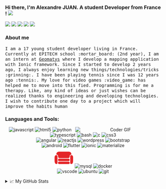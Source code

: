 ### Hi there, I'm Alexandre JUAN. A student Developer from France ! <img src="https://media.giphy.com/media/hvRJCLFzcasrR4ia7z/giphy.gif" width="25px">

<p align="left">
<a href="https://www.linkedin.com/in/juan-alexandre"><img src="https://img.shields.io/badge/linkedin-%230077B5.svg?&style=for-the-badge&logo=linkedin&logoColor=white"/></a>
<a href="https://github.com/Mitix-EPI"><img src="https://img.shields.io/badge/github-%23000000.svg?&style=for-the-badge&logo=github&logoColor=white"/></a>
<a href="https://www.instagram.com/wheel_back_/?hl=fr"><img src="https://img.shields.io/badge/instagram-%23F62192.svg?&style=for-the-badge&logo=instagram&logoColor=white"/></a>
 <a href="https://www.facebook.com/AlexandreJUAN1234/"><img src="https://img.shields.io/badge/facebook-%230861E4.svg?&style=for-the-badge&logo=facebook&logoColor=white"/></a>
 <a href="https://discordapp.com/users/501067187793166365"><img src="https://img.shields.io/badge/discord-%239433FF.svg?&style=for-the-badge&logo=discord&logoColor=white"/></a>
  
### About me

<p aling="left"><samp>I am a 17 young student developer living in France. Currently at EPITECH school :mortar_board: (2nd year), I am an intern at <a href="https://www.geomatys.com/en/" target="_blank">Geomatys</a> where I develop a mapping application with Ionic framework. Since I started to develop 2 years ago, I always enjoy learning new things/technologies/tricks :grinning:. I have been playing tennis since I was 12 years ago :tennis:. My love for video games :video_game: has helped me to move into this fied. Programming is for me a therapy. Like, any kind of ideas or just wishes can be realized thanks to engineering and developing technologies. I wish to contribute one day to a project which will improve the habits human<samp></p>

### Languages and Tools:

<!-- Your github readme stats
You can use this api: https://github.com/anuraghazra/github-readme-stats
<p>
 <img align="right" width="49%" src="https://media.giphy.com/media/SWoSkN6DxTszqIKEqv/giphy.gif" alt="Coder GIF">
</p>
-->

<p align="middle">
  <!-- Your languages and tools. Be careful with the alignment. 
  You can use this sites to get logos: https://www.vectorlogo.zone or https://simpleicons.org/
  -->
    <img align="right" width="55%" src="https://media.giphy.com/media/SWoSkN6DxTszqIKEqv/giphy.gif" alt="Coder GIF"/>
    <img width="7%" alt="javascript" src="https://github.com/abranhe/programming-languages-logos/blob/master/src/javascript/javascript_64x64.png"/>
    <img width="7%" alt="html5" src="https://www.vectorlogo.zone/logos/w3_html5/w3_html5-icon.svg"/>
    <img width="7%" alt="python" src="https://www.vectorlogo.zone/logos/python/python-icon.svg"/>
    <br />
    <img width="7%" alt="typescript" src="https://www.vectorlogo.zone/logos/typescriptlang/typescriptlang-icon.svg"/>
    <img width="7%" alt="bash" src="https://www.vectorlogo.zone/logos/gnu_bash/gnu_bash-icon.svg"/>
    <img src="https://devicons.github.io/devicon/devicon.git/icons/c/c-original.svg" alt="c" width="64" height="64"/>
    <img src="https://devicons.github.io/devicon/devicon.git/icons/css3/css3-original-wordmark.svg" alt="css3" width="64" height="64"/>
    <br />
    <img width="7%" alt="angular" src="https://www.vectorlogo.zone/logos/angular/angular-icon.svg">
    <img width="7%" alt="reactjs" src="https://www.vectorlogo.zone/logos/reactjs/reactjs-icon.svg">
    <img width="7%" alt="wordpress" src="https://www.vectorlogo.zone/logos/wordpress/wordpress-icon.svg">
    <img src="https://devicons.github.io/devicon/devicon.git/icons/bootstrap/bootstrap-plain.svg" alt="bootstrap" width="64" height="64"/>
    <br />
    <img width="7%" alt="android" src="https://www.vectorlogo.zone/logos/android/android-icon.svg">
    <img width="7%" alt="flutter" src="https://www.vectorlogo.zone/logos/flutterio/flutterio-icon.svg">
    <img src="https://upload.wikimedia.org/wikipedia/commons/d/d1/Ionic_Logo.svg" alt="ionic" width="64" height="64"/>
    <img src="https://raw.githubusercontent.com/prplx/svg-logos/5585531d45d294869c4eaab4d7cf2e9c167710a9/svg/materialize.svg" alt="materialize" width="64" height="64"/>
    <br />
    <img src="https://raw.githubusercontent.com/devicons/devicon/0d6c64dbbf311879f7d563bfc3ccf559f9ed111c/icons/couchdb/couchdb-original.svg" alt="couchdb" width="64" height="64"/>
    <img width="7%" alt="mysql" src="https://www.vectorlogo.zone/logos/mysql/mysql-icon.svg">
    <img width="7%" alt="docker" src="https://www.vectorlogo.zone/logos/docker/docker-icon.svg">
    <br />
    <img width="7%" alt="vscode" src="https://www.vectorlogo.zone/logos/visualstudio_code/visualstudio_code-icon.svg">
    <img width="7%" alt="ubuntu" src="https://www.vectorlogo.zone/logos/ubuntu/ubuntu-icon.svg">
    <img width="7%" alt="git" src="https://www.vectorlogo.zone/logos/git-scm/git-scm-icon.svg">
</p>

<details>
<summary>📈 My GitHub Stats</summary>

<p align="center">
 <img width="49%" src="https://github-readme-stats.vercel.app/api?username=Mitix-EPI&show_icons=true&theme=algolia&langs_count=8" alt="Mitix-EPI'github stats" />
 <img width="41%" src="https://github-readme-stats.vercel.app/api/top-langs/?username=Mitix-EPI&show_icons=true&layout=compact&theme=algolia" alt="Mitix-EPI's github stats" />
</p>

</details>
